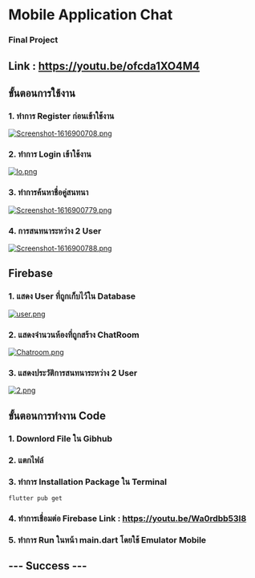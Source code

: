 # Mobile Application Chat
### Final Project
## Link : https://youtu.be/ofcda1XO4M4

## ขั้นตอนการใช้งาน
###  1. ทำการ Register ก่อนเข้าใช้งาน 
   [![Screenshot-1616900708.png](https://i.postimg.cc/4yQCFbQH/Screenshot-1616900708.png)](https://postimg.cc/zHvPyhMq)
   
###  2. ทำการ Login เข้าใช้งาน
   [![lo.png](https://i.postimg.cc/5tDMHtty/lo.png)](https://postimg.cc/sBPLqs7C)
   
###  3. ทำการค้นหาชื่อคู่สนทนา
   [![Screenshot-1616900779.png](https://i.postimg.cc/kXw3Qs5k/Screenshot-1616900779.png)](https://postimg.cc/crKbZQwm)
   
###  4. การสนทนาระหว่าง 2 User
   [![Screenshot-1616900788.png](https://i.postimg.cc/0ygmCYH0/Screenshot-1616900788.png)](https://postimg.cc/0bfbkwvz)


## Firebase
### 1. แสดง User ที่ถูกเก็บไว้ใน Database
   [![user.png](https://i.postimg.cc/3Rb00mvp/user.png)](https://postimg.cc/zbKG9LpX)
      
### 2. แสดงจำนวนห้องที่ถูกสร้าง ChatRoom
   [![Chatroom.png](https://i.postimg.cc/jqmJs6KY/Chatroom.png)](https://postimg.cc/7b1L92fK)
      
### 3. แสดงประวัติการสนทนาระหว่าง 2 User
   [![2.png](https://i.postimg.cc/d05LgrnX/2.png)](https://postimg.cc/VSbfCSxB)



## ขั้นตอนการทำงาน Code
### 1. Downlord File ใน Gibhub
### 2. แตกไฟล์
### 3. ทำการ Installation Package ใน Terminal 
```
flutter pub get
```
### 4. ทำการเชื่อมต่อ Firebase Link : https://youtu.be/Wa0rdbb53I8
### 5. ทำการ Run ในหน้า main.dart โดยใช้ Emulator Mobile
## --- Success ---
